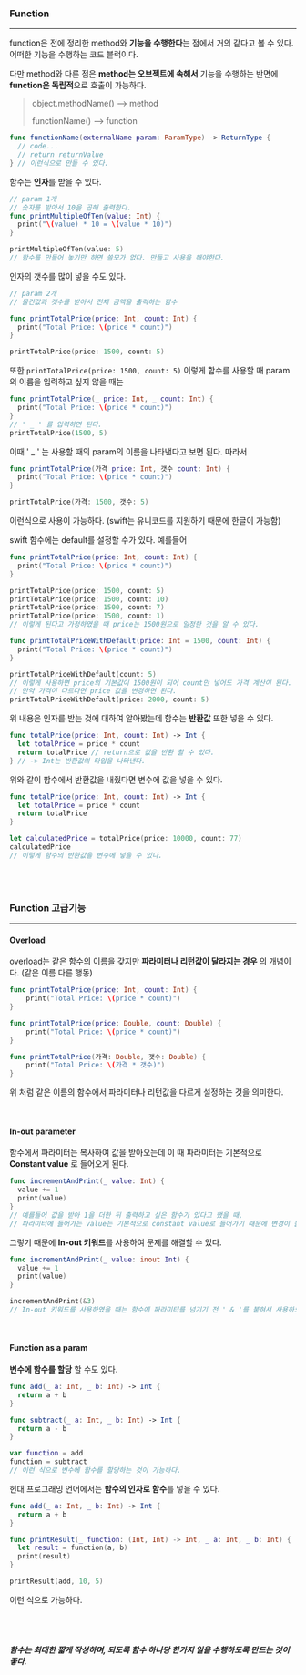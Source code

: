 ### Function

---

function은 전에 정리한 method와 **기능을 수행한다**는 점에서 거의 같다고 볼 수 있다. 어떠한 기능을 수행하는 코드 블럭이다.

다만 method와 다른 점은 **method는 오브젝트에 속해서** 기능을 수행하는 반면에 **function은 독립적**으로 호출이 가능하다.

> object.methodName() --> method
>
> functionName() --> function

``` swift
func functionName(externalName param: ParamType) -> ReturnType {
  // code...
  // return returnValue
} // 이런식으로 만들 수 있다.
```

함수는 **인자**를 받을 수 있다.

``` swift
// param 1개
// 숫자를 받아서 10을 곱해 출력한다.
func printMultipleOfTen(value: Int) {
  print("\(value) * 10 = \(value * 10)")
}

printMultipleOfTen(value: 5)
// 함수를 만들어 놓기만 하면 쓸모가 없다. 만들고 사용을 해야한다.
```

인자의 갯수를 많이 넣을 수도 있다.

``` swift
// param 2개
// 물건값과 갯수를 받아서 전체 금액을 출력하는 함수

func printTotalPrice(price: Int, count: Int) {
  print("Total Price: \(price * count)")
}

printTotalPrice(price: 1500, count: 5)
```

또한 `printTotalPrice(price: 1500, count: 5)` 이렇게 함수를 사용할 때 param의 이름을 입력하고 싶지 않을 때는

``` swift
func printTotalPrice(_ price: Int, _ count: Int) {
  print("Total Price: \(price * count)")
}
// ' _ ' 를 입력하면 된다.
printTotalPrice(1500, 5)
```

이때 ' _ ' 는 사용할 때의 param의 이름을 나타낸다고 보면 된다. 따라서

``` swift
func printTotalPrice(가격 price: Int, 갯수 count: Int) {
  print("Total Price: \(price * count)")
}

printTotalPrice(가격: 1500, 갯수: 5)
```

이런식으로 사용이 가능하다. (swift는 유니코드를 지원하기 때문에 한글이 가능함)

swift 함수에는 default를 설정할 수가 있다. 예를들어

``` swift
func printTotalPrice(price: Int, count: Int) {
  print("Total Price: \(price * count)")
}

printTotalPrice(price: 1500, count: 5)
printTotalPrice(price: 1500, count: 10)
printTotalPrice(price: 1500, count: 7)
printTotalPrice(price: 1500, count: 1)
// 이렇게 된다고 가정하였을 때 price는 1500원으로 일정한 것을 알 수 있다.

func printTotalPriceWithDefault(price: Int = 1500, count: Int) {
  print("Total Price: \(price * count)")
}

printTotalPriceWithDefault(count: 5)
// 이렇게 사용하면 price의 기본값이 1500원이 되어 count만 넣어도 가격 계산이 된다.
// 만약 가격이 다르다면 price 값을 변경하면 된다.
printTotalPriceWithDefault(price: 2000, count: 5)
```

위 내용은 인자를 받는 것에 대하여 알아봤는데 함수는 **반환값** 또한 넣을 수 있다.

``` swift
func totalPrice(price: Int, count: Int) -> Int {
  let totalPrice = price * count
  return totalPrice // return으로 값을 반환 할 수 있다.
} // -> Int는 반환값의 타입을 나타낸다.
```

위와 같이 함수에서 반환값을 내줬다면 변수에 값을 넣을 수 있다.

``` swift
func totalPrice(price: Int, count: Int) -> Int {
  let totalPrice = price * count
  return totalPrice
}

let calculatedPrice = totalPrice(price: 10000, count: 77)
calculatedPrice
// 이렇게 함수의 반환값을 변수에 넣을 수 있다.
```

<br>

<br>

### Function 고급기능

---

#### Overload

overload는 같은 함수의 이름을 갖지만 **파라미터나 리턴값이 달라지는 경우** 의 개념이다. (같은 이름 다른 행동)

``` swift
func printTotalPrice(price: Int, count: Int) {
    print("Total Price: \(price * count)")
}

func printTotalPrice(price: Double, count: Double) {
    print("Total Price: \(price * count)")
}

func printTotalPrice(가격: Double, 갯수: Double) {
    print("Total Price: \(가격 * 갯수)")
}
```

위 처럼 같은 이름의 함수에서 파라미터나 리턴값을 다르게 설정하는 것을 의미한다.

<br>

#### In-out parameter

함수에서 파라미터는 복사하여 값을 받아오는데 이 때 파라미터는 기본적으로 **Constant value** 로 들어오게 된다.

``` swift
func incrementAndPrint(_ value: Int) {
  value += 1
  print(value)
}
// 예를들어 값을 받아 1을 더한 뒤 출력하고 싶은 함수가 있다고 했을 때,
// 파라미터에 들어가는 value는 기본적으로 constant value로 들어가기 때문에 변경이 불가능하다.
```

그렇기 때문에 **In-out 키워드**를 사용하여 문제를 해결할 수 있다.

``` swift
func incrementAndPrint(_ value: inout Int) {
  value += 1
  print(value)
}

incrementAndPrint(&3)
// In-out 키워드를 사용하였을 때는 함수에 파라미터를 넘기기 전 ' & '를 붙혀서 사용하도록 한다.
```

<br>

#### Function as a param

 **변수에 함수를 할당** 할 수도 있다.

``` swift
func add(_ a: Int, _ b: Int) -> Int {
  return a + b
}

func subtract(_ a: Int, _ b: Int) -> Int {
  return a - b
}

var function = add
function = subtract
// 이런 식으로 변수에 함수를 할당하는 것이 가능하다.
```

현대 프로그래밍 언어에서는 **함수의 인자로 함수**를 넣을 수 있다.

``` swift
func add(_ a: Int, _ b: Int) -> Int {
  return a + b
}

func printResult(_ function: (Int, Int) -> Int, _ a: Int, _ b: Int) {
  let result = function(a, b)
  print(result)
}

printResult(add, 10, 5)
```

이런 식으로 가능하다.

<br>

<br>

##### 함수는 최대한 짧게 작성하며, 되도록 함수 하나당 한가지 일을 수행하도록 만드는 것이 좋다.